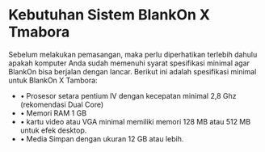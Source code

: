 # Kebutuhan Sistem BlankOn X Tmabora

Sebelum melakukan pemasangan, maka perlu diperhatikan terlebih dahulu apakah komputer Anda sudah memenuhi syarat spesifikasi minimal agar BlankOn bisa berjalan dengan lancar.
Berikut ini adalah spesifikasi minimal untuk BlankOn X Tambora:
  - • Prosesor setara pentium IV dengan kecepatan minimal 2,8 Ghz (rekomendasi Dual Core)
  - • Memori RAM 1 GB
  - • kartu video atau VGA minimal memiliki memori 128 MB atau 512 MB untuk efek desktop.
  - • Media Simpan dengan ukuran 12 GB atau lebih.
